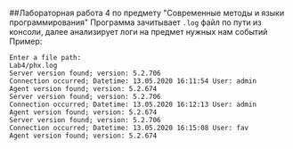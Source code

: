##Лабораторная работа 4 по предмету "Современные методы и языки программирования"
Программа зачитывает `.log` файл по пути из консоли, далее анализирует логи на предмет нужных нам событий
Пример:
```
Enter a file path: 
Lab4/phx.log
Server version found; version: 5.2.706
Connection occurred; Datetime: 13.05.2020 16:11:54 User: admin
Agent version found; version: 5.2.674
Server version found; version: 5.2.706
Connection occurred; Datetime: 13.05.2020 16:12:13 User: admin
Agent version found; version: 5.2.674
Server version found; version: 5.2.706
Connection occurred; Datetime: 13.05.2020 16:15:08 User: fav
Agent version found; version: 5.2.674

```